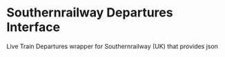 # Southernrailway Departures Interface
 Live Train Departures wrapper for Southernrailway (UK) that provides json
